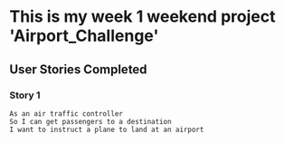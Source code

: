 # This is my week 1 weekend project 'Airport_Challenge'

## User Stories Completed
### Story 1
```
As an air traffic controller
So I can get passengers to a destination
I want to instruct a plane to land at an airport
```
